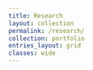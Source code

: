 ```yaml
---
title: Research
layout: collection
permalink: /research/
collection: portfolio
entries_layout: grid
classes: wide
---
```


